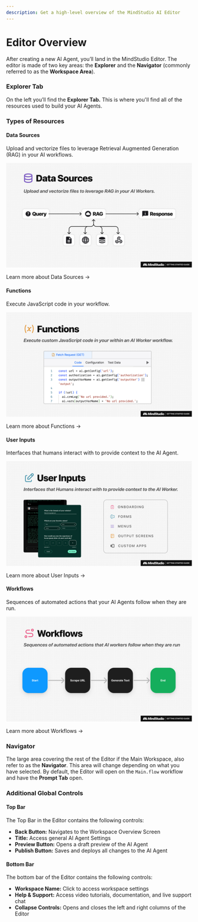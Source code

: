 ```yaml
---
description: Get a high-level overview of the MindStudio AI Editor
---
```


# Editor Overview

After creating a new AI Agent, you’ll land in the MindStudio Editor. The editor is made of two key areas: the **Explorer** and the **Navigator** (commonly referred to as the **Workspace Area**).

### **Explorer Tab**

On the left you’ll find the **Explorer Tab.** This is where you'll find all of the resources used to build your AI Agents.

### Types of Resources

#### **Data Sources**

Upload and vectorize files to leverage Retrieval Augmented Generation (RAG) in your AI workflows.

![](../.gitbook/assets/Frame-1.jpg)

Learn more about Data Sources →

#### **Functions**

Execute JavaScript code in your workflow.

![](../.gitbook/assets/Frame-2.jpg)

Learn more about Functions →

#### **User Inputs**

Interfaces that humans interact with to provide context to the AI Agent.

![](../.gitbook/assets/Frame-3.jpg)

Learn more about User Inputs →

#### **Workflows**&#x20;

Sequences of automated actions that your AI Agents follow when they are run.

![](../.gitbook/assets/Frame-4.jpg)

Learn more about Workflows →

### Navigator

The large area covering the rest of the Editor if the Main Workspace, also refer to as the **Navigator**. This area will change depending on what you have selected. By default, the Editor will open on the `Main.flow` workflow and have the **Prompt Tab** open.

### Additional Global Controls

#### Top Bar

The Top Bar in the Editor contains the following controls:

* **Back Button:** Navigates to the Workspace Overview Screen
* **Title:** Access general AI Agent Settings
* **Preview Button:** Opens a draft preview of the AI Agent
* **Publish Button:** Saves and deploys all changes to the AI Agent

#### Bottom Bar

The bottom bar of the Editor contains the following controls:

* **Workspace Name:** Click to access workspace settings
* **Help & Support:** Access video tutorials, documentation, and live support chat
* **Collapse Controls:** Opens and closes the left and right columns of the Editor

